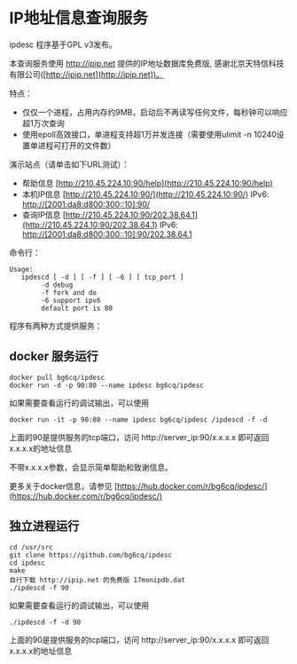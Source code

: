 # IP地址信息查询服务

ipdesc 程序基于GPL v3发布。

本查询服务使用 http://ipip.net 提供的IP地址数据库免费版, 感谢北京天特信科技有限公司([http://ipip.net](http://ipip.net))。

特点：

* 仅仅一个进程，占用内存约9MB，启动后不再读写任何文件，每秒钟可以响应超1万次查询
* 使用epoll高效接口，单进程支持超1万并发连接（需要使用ulimit -n 10240设置单进程可打开的文件数）

演示站点（请单击如下URL测试）：

* 帮助信息 [http://210.45.224.10:90/help](http://210.45.224.10:90/help)
* 本机IP信息 [http://210.45.224.10:90/](http://210.45.224.10:90/) IPv6: [http://[2001:da8:d800:300::10]:90/](http://[2001:da8:d800:300::10]:90/)
* 查询IP信息 [http://210.45.224.10:90/202.38.64.1](http://210.45.224.10:90/202.38.64.1) IPv6: [http://[2001:da8:d800:300::10]:90/202.38.64.1](http://[2001:da8:d800:300::10]:90/202.38.64.1)

命令行：
```
Usage:
   ipdescd [ -d ] [ -f ] [ -6 ] [ tcp_port ]
        -d debug
        -f fork and do
        -6 support ipv6
        default port is 80
```
程序有两种方式提供服务：

## docker 服务运行

```
docker pull bg6cq/ipdesc
docker run -d -p 90:80 --name ipdesc bg6cq/ipdesc
```
如果需要查看运行的调试输出，可以使用
```
docker run -it -p 90:80 --name ipdesc bg6cq/ipdesc /ipdescd -f -d
```

上面的90是提供服务的tcp端口，访问 http://server_ip:90/x.x.x.x 即可返回x.x.x.x的地址信息

不带x.x.x.x参数，会显示简单帮助和致谢信息。

更多关于docker信息，请参见 [https://hub.docker.com/r/bg6cq/ipdesc/](https://hub.docker.com/r/bg6cq/ipdesc/)

## 独立进程运行

```
cd /usr/src
git clone https://github.com/bg6cq/ipdesc
cd ipdesc
make
自行下载 http://ipip.net 的免费版 17monipdb.dat
./ipdescd -f 90
```

如果需要查看运行的调试输出，可以使用

```
./ipdescd -f -d 90
```

上面的90是提供服务的tcp端口，访问 http://server_ip:90/x.x.x.x 即可返回x.x.x.x的地址信息


